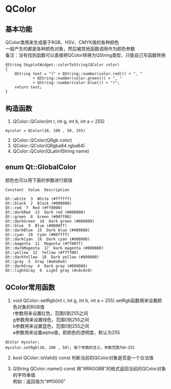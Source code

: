 # QColor

## 基本功能
QColor类用来生成基于RGB、HSV、CMYK值的各种颜色  
一般产生的都是各种颜色对象，然后被其他函数调用作为颜色参数  
备注：没有找到函数可以直接把QColor转换为QString类型，只能自己写函数转换  
```
QString SkyplotWidget::colorToString(QColor color)
{
    QString text = "(" + QString::number(color.red()) + ", "
            + QString::number(color.green()) + ", "
            + QString::number(color.blue()) + ")";
    return text;
}
```


## 构造函数
1. QColor::QColor(int r, int g, int b, int a = 255)
```
mycolor = QColor(10, 100 , 50, 255)
```
2. QColor::QColor(QRgb color)
3. QColor::QColor(QRgba64 rgba64)
4. QColor::QColor(QLatin1String name)


## enum Qt::GlobalColor
颜色也可以用下面的参数进行赋值  
```
Constant  Value  Description

Qt::white  3  White (#ffffff)
Qt::black  2  Black (#000000)
Qt::red  7  Red (#ff0000)
Qt::darkRed  13  Dark red (#800000)
Qt::green  8  Green (#00ff00) 
Qt::darkGreen  14  Dark green (#008000) 
Qt::blue  9  Blue (#0000ff) 
Qt::darkBlue  15  Dark blue (#000080) 
Qt::cyan  10  Cyan (#00ffff) 
Qt::darkCyan  16  Dark cyan (#008080) 
Qt::magenta  11  Magenta (#ff00ff) 
Qt::darkMagenta  17  Dark magenta (#800080) 
Qt::yellow  12  Yellow (#ffff00) 
Qt::darkYellow  18  Dark yellow (#808000) 
Qt::gray  5  Gray (#a0a0a4) 
Qt::darkGray  4  Dark gray (#808080) 
Qt::lightGray  6  Light gray (#c0c0c0) 
```


## QColor常用函数
1. void QColor::setRgb(int r, int g, int b, int a = 255)
setRgb函数用来设置颜色对象的RGB值  
r参数用来设置红色，范围0到255之间  
g参数用来设置绿色，范围0到255之间  
b参数用来设置蓝色，范围0到255之间  
a参数用来设置alpha值，即颜色的透明度，默认为255  
```
QColor mycolor;
mycolor.setRgb(10, 100 , 50); 每个参数的含义，参数范围为0~255
```

2. bool QColor::isValid() const
判断当前的QColor对象是否是一个合法值  

3. QString QColor::name() const
用"#RRGGBB"的格式返回当前的QColor对象的字符串值  
例如：返回值为"#ff0000"  